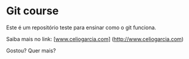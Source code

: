 # Git course

Este é um repositório teste para ensinar como o git funciona. 

Saiba mais no link: [www.celiogarcia.com] (http://www.celiogarcia.com)

Gostou? Quer mais?
